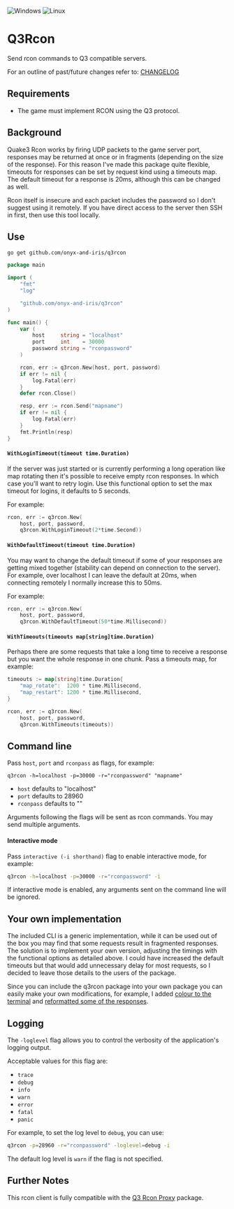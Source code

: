 ![Windows](https://img.shields.io/badge/Windows-0078D6?style=for-the-badge&logo=windows&logoColor=white)
![Linux](https://img.shields.io/badge/Linux-FCC624?style=for-the-badge&logo=linux&logoColor=black)

# Q3Rcon

Send rcon commands to Q3 compatible servers.

For an outline of past/future changes refer to: [CHANGELOG](CHANGELOG.md)

## Requirements

-   The game must implement RCON using the Q3 protocol.

## Background

Quake3 Rcon works by firing UDP packets to the game server port, responses may be returned at once or in fragments (depending on the size of the response). For this reason I've made this package quite flexible, timeouts for responses can be set by request kind using a timeouts map. The default timeout for a response is 20ms, although this can be changed as well.

Rcon itself is insecure and each packet includes the password so I don't suggest using it remotely. If you have direct access to the server then SSH in first, then use this tool locally.

## Use

`go get github.com/onyx-and-iris/q3rcon`

```go
package main

import (
	"fmt"
	"log"

	"github.com/onyx-and-iris/q3rcon"
)

func main() {
	var (
		host     string = "localhost"
		port     int    = 30000
		password string = "rconpassword"
	)

	rcon, err := q3rcon.New(host, port, password)
	if err != nil {
		log.Fatal(err)
	}
	defer rcon.Close()

	resp, err := rcon.Send("mapname")
	if err != nil {
		log.Fatal(err)
	}
	fmt.Println(resp)
}
```

#### `WithLoginTimeout(timeout time.Duration)`

If the server was just started or is currently performing a long operation like map rotating then it's possible to receive empty rcon responses. In which case you'll want to retry login. Use this functional option to set the max timeout for logins, it defaults to 5 seconds.

For example:

```go
rcon, err := q3rcon.New(
	host, port, password,
	q3rcon.WithLoginTimeout(2*time.Second))
```

#### `WithDefaultTimeout(timeout time.Duration)`

You may want to change the default timeout if some of your responses are getting mixed together (stability can depend on connection to the server). For example, over localhost I can leave the default at 20ms, when connecting remotely I normally increase this to 50ms.

For example:

```go
rcon, err := q3rcon.New(
	host, port, password,
	q3rcon.WithDefaultTimeout(50*time.Millisecond))
```

#### `WithTimeouts(timeouts map[string]time.Duration)`

Perhaps there are some requests that take a long time to receive a response but you want the whole response in one chunk. Pass a timeouts map, for example:

```go
timeouts := map[string]time.Duration{
	"map_rotate":  1200 * time.Millisecond,
	"map_restart": 1200 * time.Millisecond,
}

rcon, err := q3rcon.New(
	host, port, password,
	q3rcon.WithTimeouts(timeouts))
```

## Command line

Pass `host`, `port` and `rconpass` as flags, for example:

```
q3rcon -h=localhost -p=30000 -r="rconpassword" "mapname"
```

-   `host` defaults to "localhost"
-   `port` defaults to 28960
-   `rconpass` defaults to ""

Arguments following the flags will be sent as rcon commands. You may send multiple arguments.

#### Interactive mode

Pass `interactive (-i shorthand)` flag to enable interactive mode, for example:

```bash
q3rcon -h=localhost -p=30000 -r="rconpassword" -i
```

If interactive mode is enabled, any arguments sent on the command line will be ignored.

## Your own implementation

The included CLI is a generic implementation, while it can be used out of the box you may find that some requests result in fragmented responses. The solution is to implement your own version, adjusting the timings with the functional options as detailed above. I could have increased the default timeouts but that would add unnecessary delay for most requests, so I decided to leave those details to the users of the package.

Since you can include the q3rcon package into your own package you can easily make your own modifications, for example, I added [colour to the terminal][status] and [reformatted some of the responses][mapname].

## Logging

The `-loglevel` flag allows you to control the verbosity of the application's logging output. 

Acceptable values for this flag are:

- `trace`
- `debug`
- `info`
- `warn`
- `error`
- `fatal`
- `panic`

For example, to set the log level to `debug`, you can use:

```bash
q3rcon -p=28960 -r="rconpassword" -loglevel=debug -i
```

The default log level is `warn` if the flag is not specified.

## Further Notes

This rcon client is fully compatible with the [Q3 Rcon Proxy][q3rcon-proxy] package.


[status]: ./img/status.png
[mapname]: ./img/mapname.png
[q3rcon-proxy]: https://github.com/onyx-and-iris/q3rcon-proxy/tree/dev